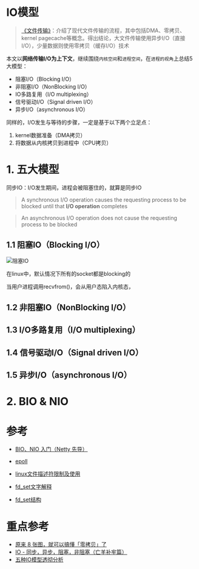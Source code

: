 # IO模型

<!-- 
5大IO模型：
- 同步阻塞IO
- 同步非阻塞IO（同步非阻塞I/O，第二个过程会阻塞）
- IO多路复用（基于选择器的同步非阻塞I/O，同样第二个过程会阻塞）
- 信号驱动IO（基于信号驱动，第二个过程同样会阻塞，属于同步IO）
- 异步IO（异步非阻塞I/O，两个过程都不阻塞）

- 同步IO：IO调用期间会被BLOCK住的，都算同步IO。所以阻塞IO一定是同步IO
    - 同步阻塞IO：在调用IO会一直block住
    - 同步非阻塞IO：在kernel准备数据的阶段中，可以返回，但是在kernel将数据复制到用户进程时会阻塞
- 异步IO：一定也是非阻塞IO

NIO使用的也是I/O 多路复用的思想，并基于reactor模型将调度线程抽象为选择器，所以NIO/IO复用模型为：同步非阻塞IO
epoll rbr和rdlist -->

> [《文件传输》](https://asea-cch.life/achrives/文件传输)：介绍了现代文件传输的流程，其中包括DMA、零拷贝、kernel pagecache等概念。得出结论，大文件传输使用异步I/O（直接I/O），少量数据则使用零拷贝（缓存I/O）技术

本文以**网络传输I/O为上下文**，继续围绕`内核空间`和`进程空间`，在`进程的视角`上总结5大模型：
- 阻塞I/O（Blocking I/O）
- 非阻塞I/O（NonBlocking I/O）
- IO多路复用（I/O multiplexing）
- 信号驱动I/O（Signal driven I/O）
- 异步I/O（asynchronous I/O）

同样的，I/O发生与等待的步骤，一定是基于以下两个立足点：
1. kernel数据准备（DMA拷贝）
2. 将数据从内核拷贝到进程中（CPU拷贝）

# **1. 五大模型**

同步IO：I/O发生期间，进程会被阻塞住的，就算是同步IO

> A synchronous I/O operation causes the requesting process to be blocked until that **I/O operation** completes

> An asynchronous I/O operation does not cause the requesting process to be blocked

## **1.1 阻塞IO（Blocking I/O）**

![阻塞IO](https://asea-cch.life/upload/2021/08/%E9%98%BB%E5%A1%9EIO-3e0f2ba38005420785772ad37b2c7a7d.gif)

在linux中，默认情况下所有的socket都是blocking的

当用户进程调用recvfrom()，会从用户态陷入内核态，

## **1.2 非阻塞IO（NonBlocking I/O）**

## **1.3 I/O多路复用（I/O multiplexing）**

## **1.4 信号驱动I/O（Signal driven I/O）**

## **1.5 异步I/O（asynchronous I/O）**

# **2. BIO & NIO**


# 参考
- [BIO、NIO 入门（Netty 先导）](https://blog.csdn.net/w903328615/article/details/113914902?spm=1001.2014.3001.5501)
- [epoll](https://blog.csdn.net/qq_31967569/article/details/89678482)

- [linux文件描述符限制及使用](https://blog.csdn.net/guotianqing/article/details/82313996)
- [fd_set文字解释](https://www.cnblogs.com/wuyepeng/p/9745573.html)
- [fd_set结构](https://www.freesion.com/article/42831060952/)

# 重点参考
- [原来 8 张图，就可以搞懂「零拷贝」了](https://zhuanlan.zhihu.com/p/258513662)
- [IO - 同步，异步，阻塞，非阻塞（亡羊补牢篇）](https://blog.csdn.net/historyasamirror/article/details/5778378)
- [五种IO模型透彻分析](https://www.cnblogs.com/f-ck-need-u/p/7624733.html)